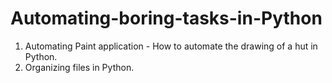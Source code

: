 # Automating-boring-tasks-in-Python
1. Automating Paint application - How to automate the drawing of a hut in Python.
2. Organizing files in Python.
